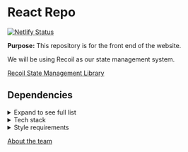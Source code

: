 # React Repo

[![Netlify Status](https://api.netlify.com/api/v1/badges/b305391a-b295-4b99-ac38-c6921744cc77/deploy-status)](https://app.netlify.com/sites/goofy-brattain-4df97e/deploys)

**Purpose:** This repository is for the front end of the website.

We will be using Recoil as our state management system.

<a href="https://recoiljs.org/" target="_blank">Recoil State Management Library</a>

## Dependencies

<details>
<summary>Expand to see full list</summary>

- axios
- dotenv-cra
- react-hook-form
- recoil
- styled-components

</details>

<details>
<summary>Tech stack</summary>

- react
- styled components
- netlify deployment
- mongodb using atlas
- express

</details>

<details>
<summary>Style requirements</summary>

- prettier
- use tab set at 2 spaces, not spaces
- single quotes
- no semi colon
- es6+ (i.e. arrow functions)

</details>

[About the team](https://github.com/JS-Jr-Dev-Job-Board/About/blob/main/README.md)

